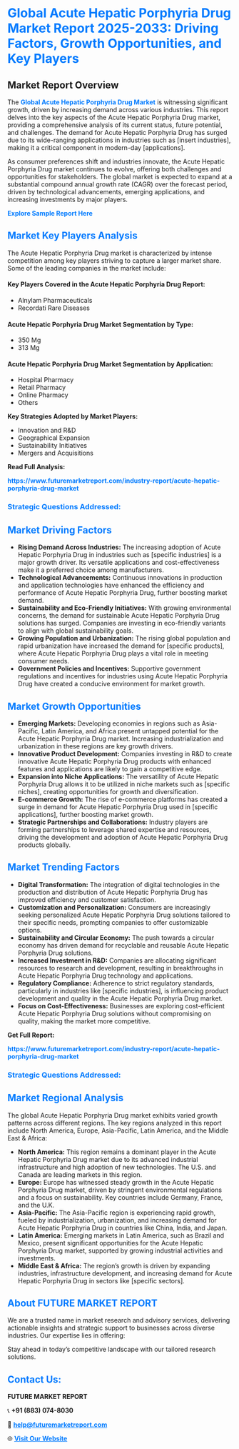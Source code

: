 <h1 style="color: #007BFF;">Global Acute Hepatic Porphyria Drug Market Report 2025-2033: Driving Factors, Growth Opportunities, and Key Players</h1>

<section id="overview">
<h2>Market Report Overview</h2>
<p>The <a href="https://www.futuremarketreport.com/industry-report/acute-hepatic-porphyria-drug-market" style="color: #007BFF; text-decoration: none;"><strong>Global Acute Hepatic Porphyria Drug Market</strong></a> is witnessing significant growth, driven by increasing demand across various industries. This report delves into the key aspects of the Acute Hepatic Porphyria Drug market, providing a comprehensive analysis of its current status, future potential, and challenges. The demand for Acute Hepatic Porphyria Drug has surged due to its wide-ranging applications in industries such as [insert industries], making it a critical component in modern-day [applications].</p>
<p>As consumer preferences shift and industries innovate, the Acute Hepatic Porphyria Drug market continues to evolve, offering both challenges and opportunities for stakeholders. The global market is expected to expand at a substantial compound annual growth rate (CAGR) over the forecast period, driven by technological advancements, emerging applications, and increasing investments by major players.</p>
</section>

<section id="overview">
<p><a href="https://www.futuremarketreport.com/request-sample/reportId=79482" style="color: #007BFF; text-decoration: none;"><strong>Explore Sample Report Here</strong></a></p>
</section>

<section id="key-players">
<h2 style="color: #007BFF;">Market Key Players Analysis</h2>
<p>The Acute Hepatic Porphyria Drug market is characterized by intense competition among key players striving to capture a larger market share. Some of the leading companies in the market include:</p>
<h4>Key Players Covered in the Acute Hepatic Porphyria Drug Report:</h4>
<ul><li>Alnylam Pharmaceuticals</li><li>Recordati Rare Diseases</li></ul>
<h4>Acute Hepatic Porphyria Drug Market Segmentation by Type:</h4>
<ul><li>350 Mg</li><li>313 Mg</li></ul>

<h4>Acute Hepatic Porphyria Drug Market Segmentation by Application:</h4>
<ul><li>Hospital Pharmacy</li><li>Retail Pharmacy</li><li>Online Pharmacy</li><li>Others</li></ul>
<p><strong>Key Strategies Adopted by Market Players:</strong></p>
<ul>
<li>Innovation and R&D</li>
<li>Geographical Expansion</li>
<li>Sustainability Initiatives</li>
<li>Mergers and Acquisitions</li>
</ul>
</section>

<section>
<p><strong>Read Full Analysis: </strong></p><a href="https://www.futuremarketreport.com/industry-report/acute-hepatic-porphyria-drug-market" style="color: #007BFF; text-decoration: none;"><strong>https://www.futuremarketreport.com/industry-report/acute-hepatic-porphyria-drug-market</strong></a>
<h3 style="color: #007BFF;">Strategic Questions Addressed:</h3>
</section>

<section id="driving-factors">
<h2 style="color: #007BFF;">Market Driving Factors</h2>
<ul>
<li><strong>Rising Demand Across Industries:</strong> The increasing adoption of Acute Hepatic Porphyria Drug in industries such as [specific industries] is a major growth driver. Its versatile applications and cost-effectiveness make it a preferred choice among manufacturers.</li>
<li><strong>Technological Advancements:</strong> Continuous innovations in production and application technologies have enhanced the efficiency and performance of Acute Hepatic Porphyria Drug, further boosting market demand.</li>
<li><strong>Sustainability and Eco-Friendly Initiatives:</strong> With growing environmental concerns, the demand for sustainable Acute Hepatic Porphyria Drug solutions has surged. Companies are investing in eco-friendly variants to align with global sustainability goals.</li>
<li><strong>Growing Population and Urbanization:</strong> The rising global population and rapid urbanization have increased the demand for [specific products], where Acute Hepatic Porphyria Drug plays a vital role in meeting consumer needs.</li>
<li><strong>Government Policies and Incentives:</strong> Supportive government regulations and incentives for industries using Acute Hepatic Porphyria Drug have created a conducive environment for market growth.</li>
</ul>
</section>

<section id="growth-opportunities">
<h2 style="color: #007BFF;">Market Growth Opportunities</h2>
<ul>
<li><strong>Emerging Markets:</strong> Developing economies in regions such as Asia-Pacific, Latin America, and Africa present untapped potential for the Acute Hepatic Porphyria Drug market. Increasing industrialization and urbanization in these regions are key growth drivers.</li>
<li><strong>Innovative Product Development:</strong> Companies investing in R&D to create innovative Acute Hepatic Porphyria Drug products with enhanced features and applications are likely to gain a competitive edge.</li>
<li><strong>Expansion into Niche Applications:</strong> The versatility of Acute Hepatic Porphyria Drug allows it to be utilized in niche markets such as [specific niches], creating opportunities for growth and diversification.</li>
<li><strong>E-commerce Growth:</strong> The rise of e-commerce platforms has created a surge in demand for Acute Hepatic Porphyria Drug used in [specific applications], further boosting market growth.</li>
<li><strong>Strategic Partnerships and Collaborations:</strong> Industry players are forming partnerships to leverage shared expertise and resources, driving the development and adoption of Acute Hepatic Porphyria Drug products globally.</li>
</ul>
</section>

<section id="trending-factors">
<h2 style="color: #007BFF;">Market Trending Factors</h2>
<ul>
<li><strong>Digital Transformation:</strong> The integration of digital technologies in the production and distribution of Acute Hepatic Porphyria Drug has improved efficiency and customer satisfaction.</li>
<li><strong>Customization and Personalization:</strong> Consumers are increasingly seeking personalized Acute Hepatic Porphyria Drug solutions tailored to their specific needs, prompting companies to offer customizable options.</li>
<li><strong>Sustainability and Circular Economy:</strong> The push towards a circular economy has driven demand for recyclable and reusable Acute Hepatic Porphyria Drug solutions.</li>
<li><strong>Increased Investment in R&D:</strong> Companies are allocating significant resources to research and development, resulting in breakthroughs in Acute Hepatic Porphyria Drug technology and applications.</li>
<li><strong>Regulatory Compliance:</strong> Adherence to strict regulatory standards, particularly in industries like [specific industries], is influencing product development and quality in the Acute Hepatic Porphyria Drug market.</li>
<li><strong>Focus on Cost-Effectiveness:</strong> Businesses are exploring cost-efficient Acute Hepatic Porphyria Drug solutions without compromising on quality, making the market more competitive.</li>
</ul>
</section>

<section>
<p><strong>Get Full Report: </strong></p><a href="https://www.futuremarketreport.com/industry-report/acute-hepatic-porphyria-drug-market" style="color: #007BFF; text-decoration: none;"><strong>https://www.futuremarketreport.com/industry-report/acute-hepatic-porphyria-drug-market</strong></a>
<h3 style="color: #007BFF;">Strategic Questions Addressed:</h3>
</section>


<section id="regional-analysis">
<h2 style="color: #007BFF;">Market Regional Analysis</h2>
<p>The global Acute Hepatic Porphyria Drug market exhibits varied growth patterns across different regions. The key regions analyzed in this report include North America, Europe, Asia-Pacific, Latin America, and the Middle East & Africa:</p>
<ul>
<li><strong>North America:</strong> This region remains a dominant player in the Acute Hepatic Porphyria Drug market due to its advanced industrial infrastructure and high adoption of new technologies. The U.S. and Canada are leading markets in this region.</li>
<li><strong>Europe:</strong> Europe has witnessed steady growth in the Acute Hepatic Porphyria Drug market, driven by stringent environmental regulations and a focus on sustainability. Key countries include Germany, France, and the U.K.</li>
<li><strong>Asia-Pacific:</strong> The Asia-Pacific region is experiencing rapid growth, fueled by industrialization, urbanization, and increasing demand for Acute Hepatic Porphyria Drug in countries like China, India, and Japan.</li>
<li><strong>Latin America:</strong> Emerging markets in Latin America, such as Brazil and Mexico, present significant opportunities for the Acute Hepatic Porphyria Drug market, supported by growing industrial activities and investments.</li>
<li><strong>Middle East & Africa:</strong> The region’s growth is driven by expanding industries, infrastructure development, and increasing demand for Acute Hepatic Porphyria Drug in sectors like [specific sectors].</li>
</ul>
</section>

<footer>
<h2 style="color: #007BFF;">About FUTURE MARKET REPORT</h2>
<p>We are a trusted name in market research and advisory services, delivering actionable insights and strategic support to businesses across diverse industries. Our expertise lies in offering:</p>

<p>Stay ahead in today’s competitive landscape with our tailored research solutions.</p>

<h2 style="color: #007BFF;">Contact Us:</h2>
<p><strong>FUTURE MARKET REPORT</strong></p>
<p>📞 <strong>+91 (883) 074-8030</strong></p>
<p>📧 <strong><a href="mailto:help@futuremarketreport.com" style="color: #007BFF;">help@futuremarketreport.com</a></strong></p>
<p>🌐 <strong><a href="https://www.futuremarketreport.com/" style="color: #007BFF;">Visit Our Website</a></strong></p>
</footer>